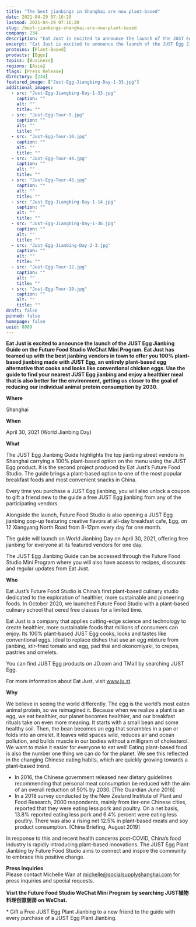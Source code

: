 ```yaml
---
title: "The best jianbings in Shanghai are now plant-based"
date: 2021-04-29 07:16:20
lastmod: 2021-04-29 07:16:20
slug: /best-jianbings-shanghai-are-now-plant-based
company: 234
description: "Eat Just is excited to announce the launch of the JUST Egg Jianbing Guide on the Future Food Studio WeChat Mini Program. Eat Just has teamed up with the best jianbing vendors in town to offer you 100% plant-based jianbing made with JUST Egg, an entirely plant-based egg alternative that cooks and looks like conventional chicken eggs. Use the guide to find your nearest JUST Egg jianbing and enjoy a healthier meal that is also better for the environment, getting us closer to the goal of reducing our individual animal protein consumption by 2030."
excerpt: "Eat Just is excited to announce the launch of the JUST Egg Jianbing Guide on the Future Food Studio WeChat Mini Program. Eat Just has teamed up with the best jianbing vendors in town to offer you 100% plant-based jianbing made with JUST Egg, an entirely plant-based egg alternative that cooks and looks like conventional chicken eggs. Use the guide to find your nearest JUST Egg jianbing and enjoy a healthier meal that is also better for the environment, getting us closer to the goal of reducing our individual animal protein consumption by 2030."
proteins: [Plant-Based]
products: [Eggs]
topics: [Business]
regions: [Asia]
flags: [Press Release]
directory: [234]
featured_image: ["Just-Egg-Jiangbing-Day-1-33.jpg"]
additional_images:
  - src: "Just-Egg-Jiangbing-Day-1-33.jpg"
    caption: ""
    alt: ""
    title: ""
  - src: "Just-Egg-Tour-5.jpg"
    caption: ""
    alt: ""
    title: ""
  - src: "Just-Egg-Tour-10.jpg"
    caption: ""
    alt: ""
    title: ""
  - src: "Just-Egg-Tour-44.jpg"
    caption: ""
    alt: ""
    title: ""
  - src: "Just-Egg-Tour-45.jpg"
    caption: ""
    alt: ""
    title: ""
  - src: "Just-Egg-Jiangbing-Day-1-14.jpg"
    caption: ""
    alt: ""
    title: ""
  - src: "Just-Egg-Jiangbing-Day-1-36.jpg"
    caption: ""
    alt: ""
    title: ""
  - src: "Just-Egg-Jianbing-Day-2-3.jpg"
    caption: ""
    alt: ""
    title: ""
  - src: "Just-Egg-Tour-12.jpg"
    caption: ""
    alt: ""
    title: ""
  - src: "Just-Egg-Tour-19.jpg"
    caption: ""
    alt: ""
    title: ""
draft: false
pinned: false
homepage: false
uuid: 8889
---
```

<p><strong>Eat Just is excited to announce the launch of the JUST Egg Jianbing Guide on the Future Food Studio WeChat Mini Program. Eat Just has teamed up with the best jianbing vendors in town to offer you 100% plant-based jianbing made with JUST Egg, an entirely plant-based egg alternative that cooks and looks like conventional chicken eggs. Use the guide to find your nearest JUST Egg jianbing and enjoy a healthier meal that is also better for the environment, getting us closer to the goal of reducing our individual animal protein consumption by 2030.</strong></p>
<p><strong>Where</strong></p>
<p>Shanghai</p>
<p><strong>When</strong></p>
<p>April 30, 2021 (World Jianbing Day)</p>
<p><strong>What</strong></p>
<p>The JUST Egg Jianbing Guide highlights the top jianbing street vendors in Shanghai carrying a 100% plant-based option on the menu using the JUST Egg product. It is the second project produced by Eat Just’s Future Food Studio. The guide brings a plant-based option to one of the most popular breakfast foods and most convenient snacks in China.</p>
<p>Every time you purchase a JUST Egg jianbing, you will also unlock a coupon to gift a friend new to the guide a free JUST Egg jianbing from any of the participating vendors.</p>
<p>Alongside the launch, Future Food Studio is also opening a JUST Egg jianbing pop-up featuring creative flavors at all-day breakfast cafe, Egg, on 12 Xiangyang North Road from 8-12pm every day for one month.</p>
<p>The guide will launch on World Jianbing Day on April 30, 2021, offering free jianbing for everyone at its featured vendors for one day.</p>
<p>The JUST Egg Jianbing Guide can be accessed through the Future Food Studio Mini Program where you will also have access to recipes, discounts and regular updates from Eat Just.</p>
<p><strong>Who</strong></p>
<p>Eat Just’s Future Food Studio is China’s first plant-based culinary studio dedicated to the exploration of healthier, more sustainable and pioneering foods. In October 2020, we launched Future Food Studio with a plant-based culinary school that oered free classes for a limited time.</p>
<p>Eat Just is a company that applies cutting-edge science and technology to create healthier, more sustainable foods that millions of consumers can enjoy. Its 100% plant-based JUST Egg cooks, looks and tastes like conventional eggs. Ideal to replace dishes that use an egg mixture from jianbing, stir-fried tomato and egg, pad thai and okonomiyaki, to crepes, pastries and omelets.</p>
<p>You can find JUST Egg products on JD.com and TMall by searching JUST Egg.</p>
<p>For more information about Eat Just, visit <a href="http://www.ju.st">www.ju.st</a>.</p>
<p><strong>Why</strong></p>
<p>We believe in seeing the world differently. The egg is the world’s most eaten animal protein, so we reimagined it. Because when we realize a plant is an egg, we eat healthier, our planet becomes healthier, and our breakfast rituals take on even more meaning. It starts with a small bean and some healthy soil. Then, the bean becomes an egg that scrambles in a pan or folds into an omelet. It leaves wild spaces wild, reduces air and ocean pollution, and builds muscle in our bodies without a milligram of cholesterol. We want to make it easier for everyone to eat well! Eating plant-based food is also the number one thing we can do for the planet. We see this reflected in the changing Chinese eating habits, which are quickly growing towards a plant-based trend.</p>
<ul>
<li>In 2016, the Chinese government released new dietary guidelines recommending that personal meat consumption be reduced with the aim of an overall reduction of 50% by 2030. [The Guardian June 2016]</li>
<li>In a 2018 survey conducted by the New Zealand Institute of Plant and Food Research, 2000 respondents, mainly from tier-one Chinese cities, reported that they were eating less pork and poultry. On a net basis, 13.8% reported eating less pork and 6.4% percent were eating less poultry. There was also a rising net 12.5% in plant-based meats and soy product consumption. [China Briefing, August 2019]</li>
</ul>
<p>In response to this and recent health concerns post-COVID, China’s food industry is rapidly introducing plant-based innovations. The JUST Egg Plant Jianbing by Future Food Studio aims to connect and inspire the community to embrace this positive change.</p>
<p><strong>Press Inquiries</strong><br />
Please contact Michelle Wan at <a href="mailto:michelle@socialsupplyshanghai.com">michelle@socialsupplyshanghai.com</a> for press inquiries and special requests.</p>
<p><strong>Visit the Future Food Studio WeChat Mini Program by searching JUST植物料理创意厨房 on WeChat.</strong></p>
<p>* Gift a Free JUST Egg Plant Jianbing to a new friend to the guide with every purchase of a JUST Egg Plant Jianbing.</p>
